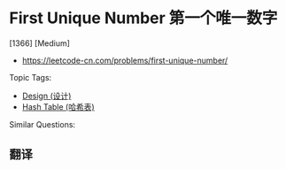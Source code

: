 # First Unique Number 第一个唯一数字

[1366] [Medium]

- https://leetcode-cn.com/problems/first-unique-number/

Topic Tags:

- [Design (设计)](https://leetcode-cn.com/tag/design/)
- [Hash Table (哈希表)](https://leetcode-cn.com/tag/hash-table/)

Similar Questions:

## 翻译
